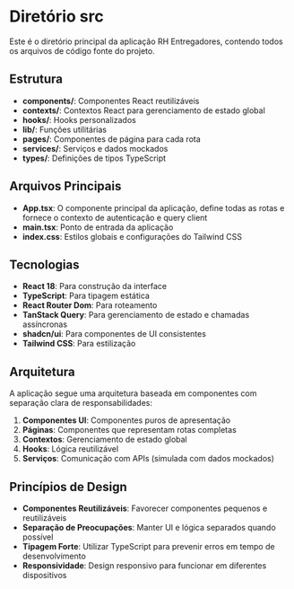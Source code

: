 
# Diretório src

Este é o diretório principal da aplicação RH Entregadores, contendo todos os arquivos de código fonte do projeto.

## Estrutura

- **components/**: Componentes React reutilizáveis
- **contexts/**: Contextos React para gerenciamento de estado global
- **hooks/**: Hooks personalizados
- **lib/**: Funções utilitárias
- **pages/**: Componentes de página para cada rota
- **services/**: Serviços e dados mockados
- **types/**: Definições de tipos TypeScript

## Arquivos Principais

- **App.tsx**: O componente principal da aplicação, define todas as rotas e fornece o contexto de autenticação e query client
- **main.tsx**: Ponto de entrada da aplicação
- **index.css**: Estilos globais e configurações do Tailwind CSS

## Tecnologias

- **React 18**: Para construção da interface
- **TypeScript**: Para tipagem estática
- **React Router Dom**: Para roteamento
- **TanStack Query**: Para gerenciamento de estado e chamadas assíncronas
- **shadcn/ui**: Para componentes de UI consistentes
- **Tailwind CSS**: Para estilização

## Arquitetura

A aplicação segue uma arquitetura baseada em componentes com separação clara de responsabilidades:

1. **Componentes UI**: Componentes puros de apresentação
2. **Páginas**: Componentes que representam rotas completas
3. **Contextos**: Gerenciamento de estado global
4. **Hooks**: Lógica reutilizável
5. **Serviços**: Comunicação com APIs (simulada com dados mockados)

## Princípios de Design

- **Componentes Reutilizáveis**: Favorecer componentes pequenos e reutilizáveis
- **Separação de Preocupações**: Manter UI e lógica separados quando possível
- **Tipagem Forte**: Utilizar TypeScript para prevenir erros em tempo de desenvolvimento
- **Responsividade**: Design responsivo para funcionar em diferentes dispositivos
